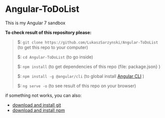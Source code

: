 # Angular-ToDoList
This is my Angular 7 sandbox

**To check result of this repository please:**
 
> $: `git clone https://github.com/LukaszSarzynski/Angular-ToDoList` (to get this repo to your computer)
>
> $: `cd Angular-ToDoList` (to go inside)
>
> $: `npm install` (to get dependencies of this repo {file: package.json} )
>
> $: `npm install -g @angular/cli` (to global install [Angular CLI](https://cli.angular.io/) )
>
> $: `ng serve -o` (to see result of this repo on your browser)

if something not works, you can also:

* [download and install git](https://git-scm.com/downloads)
* [download and install npm](https://www.npmjs.com/get-npm)
